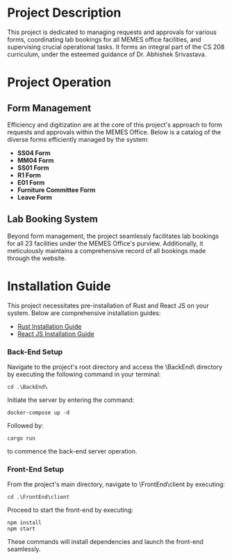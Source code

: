 # Project Description

This project is dedicated to managing requests and approvals for various forms, coordinating lab bookings for all MEMES office facilities, and supervising crucial operational tasks. It forms an integral part of the CS 208 curriculum, under the esteemed guidance of Dr. Abhishek Srivastava.

# Project Operation

## Form Management

Efficiency and digitization are at the core of this project's approach to form requests and approvals within the MEMES Office. Below is a catalog of the diverse forms efficiently managed by the system:

- **SS04 Form**
- **MM04 Form**
- **SS01 Form**
- **R1 Form**
- **E01 Form**
- **Furniture Committee Form**
- **Leave Form**

## Lab Booking System

Beyond form management, the project seamlessly facilitates lab bookings for all 23 facilities under the MEMES Office's purview. Additionally, it meticulously maintains a comprehensive record of all bookings made through the website.

# Installation Guide

This project necessitates pre-installation of Rust and React JS on your system. Below are comprehensive installation guides:

- [Rust Installation Guide](https://www.youtube.com/watch?v=1a7Xtg2RgEo)
- [React JS Installation Guide](https://www.youtube.com/watch?v=av5fmpgEJSU)

### Back-End Setup

Navigate to the project's root directory and access the \BackEnd\ directory by executing the following command in your terminal:

    cd .\BackEnd\

Initiate the server by entering the command:

    docker-compose up -d

Followed by:

    cargo run

to commence the back-end server operation.

### Front-End Setup

From the project's main directory, navigate to \FrontEnd\client by executing:

    cd .\FrontEnd\client

Proceed to start the front-end by executing:

    npm install
    npm start

These commands will install dependencies and launch the front-end seamlessly.
